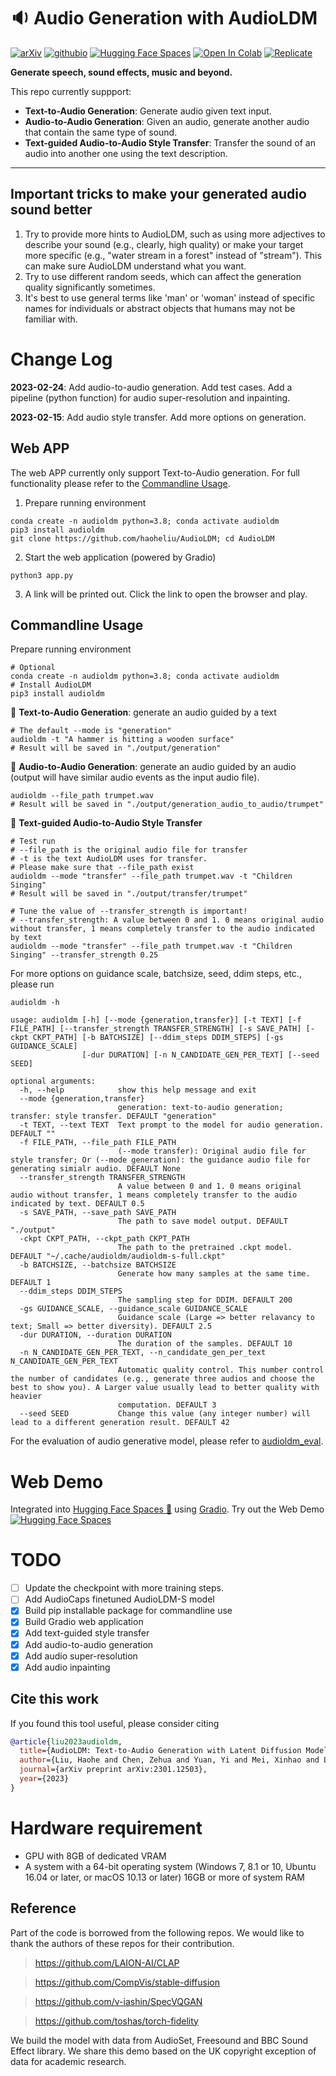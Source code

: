 # :sound: Audio Generation with AudioLDM

[![arXiv](https://img.shields.io/badge/arXiv-2301.12503-brightgreen.svg?style=flat-square)](https://arxiv.org/abs/2301.12503)  [![githubio](https://img.shields.io/badge/GitHub.io-Audio_Samples-blue?logo=Github&style=flat-square)](https://audioldm.github.io/)  [![Hugging Face Spaces](https://img.shields.io/badge/%F0%9F%A4%97%20Hugging%20Face-Spaces-blue)](https://huggingface.co/spaces/haoheliu/audioldm-text-to-audio-generation)  [![Open In Colab](https://colab.research.google.com/assets/colab-badge.svg)](https://colab.research.google.com/github/olaviinha/NeuralTextToAudio/blob/main/AudioLDM_pub.ipynb?force_theme=dark)  [![Replicate](https://replicate.com/jagilley/audio-ldm/badge)](https://replicate.com/jagilley/audio-ldm)

<!-- # [![PyPI version](https://badge.fury.io/py/voicefixer.svg)](https://badge.fury.io/py/voicefixer) -->

**Generate speech, sound effects, music and beyond.**

This repo currently suppport: 

- **Text-to-Audio Generation**: Generate audio given text input.
- **Audio-to-Audio Generation**: Given an audio, generate another audio that contain the same type of sound. 
- **Text-guided Audio-to-Audio Style Transfer**: Transfer the sound of an audio into another one using the text description.

<hr>

## Important tricks to make your generated audio sound better
1. Try to provide more hints to AudioLDM, such as using more adjectives to describe your sound (e.g., clearly, high quality) or make your target more specific (e.g., "water stream in a forest" instead of "stream"). This can make sure AudioLDM understand what you want. 
2. Try to use different random seeds, which can affect the generation quality significantly sometimes.
3. It's best to use general terms like 'man' or 'woman' instead of specific names for individuals or abstract objects that humans may not be familiar with.

# Change Log

**2023-02-24**: Add audio-to-audio generation. Add test cases. Add a pipeline (python function) for audio super-resolution and inpainting.

**2023-02-15**: Add audio style transfer. Add more options on generation.

## Web APP

The web APP currently only support Text-to-Audio generation. For full functionality please refer to the [Commandline Usage](https://github.com/haoheliu/AudioLDM#commandline-usage).

1. Prepare running environment
```shell
conda create -n audioldm python=3.8; conda activate audioldm
pip3 install audioldm
git clone https://github.com/haoheliu/AudioLDM; cd AudioLDM
```
2. Start the web application (powered by Gradio)
```shell
python3 app.py
```
3. A link will be printed out. Click the link to open the browser and play.

## Commandline Usage
Prepare running environment
```shell
# Optional
conda create -n audioldm python=3.8; conda activate audioldm
# Install AudioLDM
pip3 install audioldm
```

:star2: **Text-to-Audio Generation**: generate an audio guided by a text
```shell
# The default --mode is "generation"
audioldm -t "A hammer is hitting a wooden surface" 
# Result will be saved in "./output/generation"
```

:star2: **Audio-to-Audio Generation**: generate an audio guided by an audio (output will have similar audio events as the input audio file).
```shell
audioldm --file_path trumpet.wav
# Result will be saved in "./output/generation_audio_to_audio/trumpet"
```

:star2: **Text-guided Audio-to-Audio Style Transfer**
```shell
# Test run
# --file_path is the original audio file for transfer
# -t is the text AudioLDM uses for transfer. 
# Please make sure that --file_path exist
audioldm --mode "transfer" --file_path trumpet.wav -t "Children Singing" 
# Result will be saved in "./output/transfer/trumpet"

# Tune the value of --transfer_strength is important!
# --transfer_strength: A value between 0 and 1. 0 means original audio without transfer, 1 means completely transfer to the audio indicated by text
audioldm --mode "transfer" --file_path trumpet.wav -t "Children Singing" --transfer_strength 0.25
```

For more options on guidance scale, batchsize, seed, ddim steps, etc., please run
```shell
audioldm -h
```
```console
usage: audioldm [-h] [--mode {generation,transfer}] [-t TEXT] [-f FILE_PATH] [--transfer_strength TRANSFER_STRENGTH] [-s SAVE_PATH] [-ckpt CKPT_PATH] [-b BATCHSIZE] [--ddim_steps DDIM_STEPS] [-gs GUIDANCE_SCALE]
                [-dur DURATION] [-n N_CANDIDATE_GEN_PER_TEXT] [--seed SEED]

optional arguments:
  -h, --help            show this help message and exit
  --mode {generation,transfer}
                        generation: text-to-audio generation; transfer: style transfer. DEFAULT "generation"
  -t TEXT, --text TEXT  Text prompt to the model for audio generation. DEFAULT ""
  -f FILE_PATH, --file_path FILE_PATH
                        (--mode transfer): Original audio file for style transfer; Or (--mode generation): the guidance audio file for generating simialr audio. DEFAULT None
  --transfer_strength TRANSFER_STRENGTH
                        A value between 0 and 1. 0 means original audio without transfer, 1 means completely transfer to the audio indicated by text. DEFAULT 0.5
  -s SAVE_PATH, --save_path SAVE_PATH
                        The path to save model output. DEFAULT "./output"
  -ckpt CKPT_PATH, --ckpt_path CKPT_PATH
                        The path to the pretrained .ckpt model. DEFAULT "~/.cache/audioldm/audioldm-s-full.ckpt"
  -b BATCHSIZE, --batchsize BATCHSIZE
                        Generate how many samples at the same time. DEFAULT 1
  --ddim_steps DDIM_STEPS
                        The sampling step for DDIM. DEFAULT 200
  -gs GUIDANCE_SCALE, --guidance_scale GUIDANCE_SCALE
                        Guidance scale (Large => better relavancy to text; Small => better diversity). DEFAULT 2.5
  -dur DURATION, --duration DURATION
                        The duration of the samples. DEFAULT 10
  -n N_CANDIDATE_GEN_PER_TEXT, --n_candidate_gen_per_text N_CANDIDATE_GEN_PER_TEXT
                        Automatic quality control. This number control the number of candidates (e.g., generate three audios and choose the best to show you). A Larger value usually lead to better quality with heavier
                        computation. DEFAULT 3
  --seed SEED           Change this value (any integer number) will lead to a different generation result. DEFAULT 42
```



For the evaluation of audio generative model, please refer to [audioldm_eval](https://github.com/haoheliu/audioldm_eval).

# Web Demo

Integrated into [Hugging Face Spaces 🤗](https://huggingface.co/spaces) using [Gradio](https://github.com/gradio-app/gradio). Try out the Web Demo [![Hugging Face Spaces](https://img.shields.io/badge/%F0%9F%A4%97%20Hugging%20Face-Spaces-blue)](https://huggingface.co/spaces/haoheliu/audioldm-text-to-audio-generation)

# TODO

- [ ] Update the checkpoint with more training steps.
- [ ] Add AudioCaps finetuned AudioLDM-S model
- [x] Build pip installable package for commandline use
- [x] Build Gradio web application
- [x] Add text-guided style transfer
- [x] Add audio-to-audio generation
- [x] Add audio super-resolution
- [x] Add audio inpainting

## Cite this work

If you found this tool useful, please consider citing
```bibtex
@article{liu2023audioldm,
  title={AudioLDM: Text-to-Audio Generation with Latent Diffusion Models},
  author={Liu, Haohe and Chen, Zehua and Yuan, Yi and Mei, Xinhao and Liu, Xubo and Mandic, Danilo and Wang, Wenwu and Plumbley, Mark D},
  journal={arXiv preprint arXiv:2301.12503},
  year={2023}
}
```

# Hardware requirement
- GPU with 8GB of dedicated VRAM
- A system with a 64-bit operating system (Windows 7, 8.1 or 10, Ubuntu 16.04 or later, or macOS 10.13 or later) 16GB or more of system RAM

## Reference
Part of the code is borrowed from the following repos. We would like to thank the authors of these repos for their contribution. 

> https://github.com/LAION-AI/CLAP

> https://github.com/CompVis/stable-diffusion

> https://github.com/v-iashin/SpecVQGAN 

> https://github.com/toshas/torch-fidelity


We build the model with data from AudioSet, Freesound and BBC Sound Effect library. We share this demo based on the UK copyright exception of data for academic research. 

<!-- This code repo is strictly for research demo purpose only. For commercial use please contact us. -->
